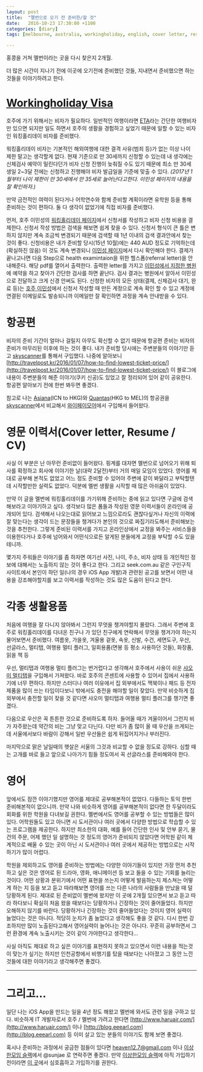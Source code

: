 ```yaml
---
layout: post
title:  "멜번으로 오기 전 준비한/할 것"
date:   2016-10-23 17:30:00 +1100
categories: [diary]
tags: [melbourne, australia, workingholiday, english, cover letter, resume]

---
```


홍콩을 거쳐 멜번이라는 곳을 다시 찾은지 2개월.

더 많은 시간이 지나기 전에 이곳에 오기전에 준비했던 것들, 지내면서 준비했으면 하는 것들을 이야기하려고 한다.




# [Workingholiday Visa](https://www.border.gov.au/Trav/Visa-1/417-)

호주에 가기 위해서는 비자가 필요하다. 일반적인 여행이라면 [ETA](https://www.eta.immi.gov.au/ETAS3/etas)라는 간단한 여행비자만 있으면 되지만 일도 하면서 호주의 생활을 경험하고 싶었기 때문에 일할 수 있는 비자인 워킹홀리데이 비자를 준비했다.

워킹홀리데이 비자는 기본적인 해외여행에 대한 결격 사유(범죄 등)가 없는 이상 나이 제한 말고는 생각할게 없다. 현재 기준으로 만 30세까지 신청할 수 있는데 내 생각에는 신체검사 예약이 밀린다던가 비자 신청 진행이 늦춰질 수도 있기 때문에 최소 만 30세 생일 2~3달 전에는 신청하고 진행해야 비자 발급일을 기준에 맞출 수 있다. _(2017년 1월부터 나이 제한이 만 30세에서 만 35세로 늘어난다고한다. 이민성 페이지의 내용을 잘 확인하자.)_

만약 금전적인 여력이 된다거나 어학연수와 함께 준비할 계획이라면 유학원 등을 통해 준비하는 것이 편하다. 둘 다 생각이 없었기에 직접 비자를 준비했다.

먼저, 호주 이민성의 [워킹홀리데이 페이지](https://www.border.gov.au/Trav/Visa-1/417-)에서 신청서를 작성하고 비자 신청 비용을 결제한다.
신청서 작성 방법은 검색을 해보면 쉽게 찾을 수 있다. 신청서 형식이 큰 틀은 변하지 않지만 계속 조금씩 변경되기 때문에 검색할 때 1년 이내의 검색 결과안에서 찾는 것이 좋다.
신청비용은 내가 준비할 당시(15년 10월)에는 440 AUD 정도로 기억하는데(확실하진 않음) 이 것도 계속 변경되니 [이민성 페이지](https://www.border.gov.au/Trav/Visa/Fees)에서 다시 확인해야 한다.
결제가 끝나고나면 다음 Step으로 health examintaion을 위한 헬스폼(referral letter)을 안내해준다. 해당 pdf를 열어서 출력한다.
출력한 letter를 가지고 [이민성에서 지정한 병원](http://www.border.gov.au/Lega/Lega/Help/Location/korea)에 예약을 하고 찾아가 간단한 검사를 하면 끝난다. 검사 결과는 병원에서 알아서 이민성으로 전달하고 크게 신경 안써도 된다.
신청한 비자의 모든 상태(결제, 신체검사 대기, 완료 등)는 [호주 이민성](http://www.border.gov.au)에서 신청서 작성할 때 만든 계정으로 계속 확인 할 수 있고 계정에 연결된 이메일로도 발송되니까 이메일만 잘 확인하면 과정을 계속 안내받을 수 있다.




# 항공편

비자의 준비 기간이 얼마나 걸릴지 아무도 확신할 수 없기 때문에 항공편 준비는 비자의 준비가 마무리된 이후에 하는 것이 좋다.
내가 준비할 당시에는 주변분들의 이야기만 듣고 [skyscanner](https://www.skyscanner.co.kr)를 통해서 구입했다.
나중에 알아보니 [http://travelpost.kr/2016/01/07/how-to-find-lowest-ticket-price/](http://travelpost.kr/2016/01/07/how-to-find-lowest-ticket-price/) 이 블로그에 내용이 주변분들의 해준 이야기(쿠키 신공)도 있었고 잘 정리되어 있어 같이 공유한다. 항공편 알아보기 전에 한번 봐두면 좋겠다.

참고로 나는 [Asiana](http://flyasiana.com/)(ICN to HKG)와 [Quantas](http://www.qantas.com)(HKG to MEL)의 항공권을 [skyscanner](https://www.skyscanner.co.kr)에서 비교해서 [와이페이모어](http://www.whypaymore.co.kr)에서 구입해서 들어왔다.




# 영문 이력서(Cover letter, Resume / CV)

사실 이 부분은 난 아무런 준비없이 들어왔다.
핑계를 대자면 멜번으로 넘어오기 위해 퇴사를 확정하고 회사에 이야기한 날(대략 2달전)부터 거의 매일 모임이 있었다. 영어를 제대로 공부해 본적도 없었고 어느 정도 준비할 수 있어야 주변에 같이 봐달라고 부탁할텐데 시작할만한 실력도 없었다. 덕분에 멜번 생활을 시작할 때 많은 아쉬움이 있었다.

만약 이 글을 멜번에 워킹홀리데이를 가기위해 준비하는 중에 읽고 있다면 구글에 검색해보라고 이야기하고 싶다. 생각보다 많은 폼들과 작성된 영문 이력서들이 온라인에 공개되어 있다. 검색해서 나오는대로 읽어보고 느낌으로라도 괜찮다싶거나 자신의 이력에 잘 맞는다는 생각이 드는 문장들을 챙겨다가 본인의 것으로 짜집기라도해서 준비해보는 것을 추천한다. 그렇게 준비된 이력서를 가지고 온라인상에서 교정을 봐주는 서비스들을 이용한다거나 호주에 넘어와서 어떤식으로든 알게된 분들에게 교정을 부탁할 수도 있을테니까.

몇가지 주워들은 이야기를 좀 하자면 여기선 사진, 나이, 주소, 비자 상태 등 개인적인 정보에 대해서는 노출하지 않는 것이 좋다고 한다.
그리고 seek.com.au 같은 구인구직 사이트에서 본인이 하던 일(나의 경우 iOS App 개발)과 관련된 공고를 보면서 어떤 내용을 강조해야할지를 보고 이력서를 작성하는 것도 많은 도움이 된다고 한다. 




# 각종 생활용품

처음에 여행을 잘 다니지 않아봐서 그런지 무엇을 챙겨야할지 몰랐다. 그래서 주변에 호주로 워킹홀리데이를 다녀온 친구나 가 있던 친구에게 연락해서 무엇을 챙겨가야 하는지 물어보면서 준비했다.
여름옷, 가을옷, 겨울용 겉옷, 속옷, 신발, 수건, 세면도구, 우산, 선글라스, 멀티탭, 여행용 멀티 플러그, 일회용품(면봉 등 평소 사용하던 것들), 화장품, 읽을 책 등

우선, 멀티탭과 여행용 멀티 플러그는 번거럽다고 생각해서 호주에서 사용이 쉬운 [샤오미 멀티탭](http://www.appilogue.kr/2844606)을 구입해서 가져왔다. 바로 호주의 콘센트에 사용할 수 있어서 집에서 사용하기에 너무 편하다. 하지만 스터디나 여러 이유에서 집 외부에서도 맥북이나 패드 등 전자제품을 많이 쓰는 타입이다보니 밖에서도 충전을 해야할 일이 잦았다. 만약 비슷하게 집 외부에서 충전할 일이 잦을 것 같다면 샤오미 멀티탭과 여행용 멀티 플러그를 챙기면 좋겠다.

다음으로 우산은 꼭 튼튼한 것으로 준비하도록 하자. 들어올 때가 겨울이어서 그런지 비가 자주왔는데 약간의 비는 그냥 맞고 다닌다. 다만 비가 좀 많이 올 때 우산을 쓰게되는데 서울에서보다 바람이 강해서 일반 우산들은 쉽게 뒤집어지거나 부러진다.

마지막으로 맑은 날일때의 햇살은 서울의 그것과 비교할 수 없을 정도로 강하다. 심할 때는 고개를 바로 들고 앞으로 나아가기 힘들 정도여서 꼭 선글라스를 준비해와야 한다.




# 영어

앞에서도 잠깐 이야기했지만 영어를 제대로 공부해본적이 없었다.
다들하는 토익 한번 준비해본적이 없으니까.
만약 나와 비슷하게 영어를 공부해본적이 없다면 한 두달이라도 회화를 위한 학원을 다녀보길 권한다.
멜번에서도 영어를 공부할 수 있는 방법들은 많이 있다. 어학원들도 있고 아니면 시 도서관이나 여러 곳에서 다양한 방법으로 학습할 수 있는 프로그램을 제공한다.
하지만 최소한의 대화, 예를 들어 간단한 인사 및 안부 묻기, 물건의 주문, 어제 했던 일 설명하는 것 정도의 영어가 준비되지 않았다면 어학원 같이 체계적으로 배울 수 있는 곳이 아닌 시 도서관이나 여러 곳에서 제공하는 방법으로는 시작하기가 많이 어렵다.

학원을 제외하고도 영어를 준비하는 방법에는 다양한 이야기들이 있지만 가장 먼저 추천하고 싶은 것은 영어로 된 드라마, 영화, 애니메이션 등 보고 들을 수 있는 기회를 늘리는 것이다. 어떤 상황과 분위기에서 어떤 표현을 쓰는지 어떻게 발음하는지 제스쳐는 어떻게 하는 지 등을 보고 듣고 따라해보면 영어를 쓰는 다른 나라의 사람들을 만났을 때 덜 당황하게 된다. 제대로 된 준비없이 멜번에 왔지만 이 곳에 2개월 있으면서 보고 듣고 따라 하다보니 확실히 처음 왔을 때보다는 당황하거나 긴장하는 것이 줄어들었다. 하지만 오해하지 않기를 바란다. 당황하거나 긴장하는 것이 줄어들었다는 것이지 영어 실력이 늘었다는 것은 아니다. 적당히 눈치가 좀 늘었다고 생각해도 좋을 것 같다. 다시 한번 강조하지만 많이 노출된다고해서 영어실력이 늘어나는 것은 아니다. 꾸준히 공부하면서 그런 환경에 계속 노출시키는 것이 같이 가야한다고 생각한다...

사실 아직도 제대로 하고 싶은 이야기를 표현하지 못하고 있으면서 이런 내용을 적는것이 맞는가 싶기는 하지만 인천공항에서 비행기를 탔을 때보다는 나아졌고 그 동안 느낀 것들에 대한 이야기라고 생각해주면 좋겠다.



-----



# 그리고…

일단 나는 iOS App을 만드는 일을 4년 정도 해왔고 멜번에 와서도 관련 일을 구하고 있다.
비슷하게 IT 개발자로서 호주 / 멜번에 가려고 한다면 [http://www.haruair.com/](http://www.haruair.com/) 이나 [http://blog.eeearl.com](http://blog.eeearl.com) 등 이미 살고 있는 분들의 이야기도 함께 보면 좋겠다.

혹시나 준비하는 과정에서 궁금한 점들이 있다면 heaven12.7@gmail.com 이나 [이상한모임 슬랙](https://weirdmeetup.slack.com)에서 @sunjae 로 연락주면 좋겠다. 만약 [이상한모임 슬랙](https://weirdmeetup.slack.com)에 아직 가입하기 전이라면 [이 곳](http://koalabot-weirdmeetup.herokuapp.com/slack)에서 심호흡하고 가입하기를 권한다. 